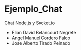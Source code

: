 # Ejemplo_Chat
Chat Node.js y Socket.io

- Elian David Betancourt Negrete
- Angel Manuel Cordero Falco
- Jose Alberto Tirado Peinado

